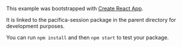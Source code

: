 This example was bootstrapped with [Create React App](https://github.com/facebook/create-react-app).

It is linked to the pacifica-session package in the parent directory for development purposes.

You can run `npm install` and then `npm start` to test your package.
